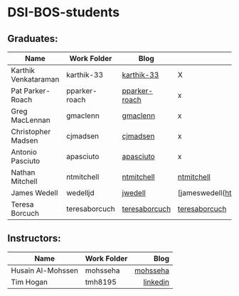 # DSI-BOS-students


## Graduates:

|Name                 | Work Folder | Blog                                  | GA Profile|
|---------------------|-------------|---------------------------------------|-----------|
|Karthik Venkataraman | karthik-33  |[karthik-33](https://karthik-33.github.io)|X|
|Pat Parker-Roach     | pparker-roach|[pparker-roach](https://pparker-roach.github.io)|x|
|Greg MacLennan       | gmaclenn    |[gmaclenn](https://gmaclenn.github.io)    |x |
|Christopher Madsen   | cjmadsen    |[cjmadsen](https://cjmadsen.github.io)    | x|
|Antonio Pasciuto     | apasciuto   |[apasciuto](https://apasciuto.github.io)  | x|
|Nathan Mitchell      | ntmitchell  |[ntmitchell](https://ntmitchell.github.io)| [ntmitchell](https://profiles.generalassemb.ly/nathan-mitchell)|
|James Wedell         | wedelljd    |[jwedell](https://wedelljd.github.io)     |[jameswedell(https://profiles.generalassemb.ly/profiles/7405)|
|Teresa Borcuch       |teresaborcuch |[teresaborcuch](https://teresaborcuch.github.io)|[teresaborcuch](https://profiles.generalassemb.ly/teresaborcuch)|

## Instructors:
|Name                 | Work Folder | Blog                                  |
|---------------------|-------------|--------------------------------------:   |
|Husain Al-Mohssen    | mohsseha    |[mohsseha](https://mohsseha.github.io)    |
|Tim Hogan            | tmh8195     |[linkedin](https://www.linkedin.com/in/hogantimothy/)|
